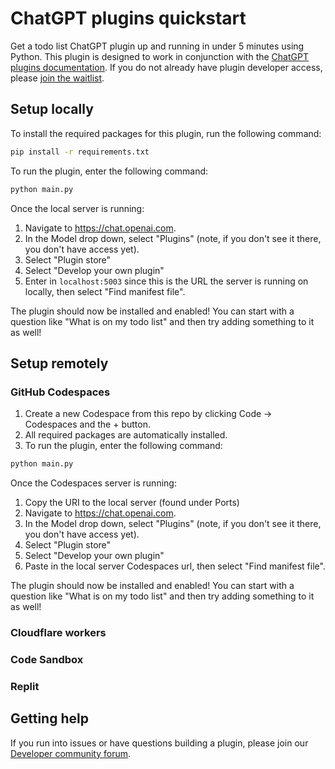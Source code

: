 # ChatGPT plugins quickstart

Get a todo list ChatGPT plugin up and running in under 5 minutes using Python. This plugin is designed to work in conjunction with the [ChatGPT plugins documentation](https://platform.openai.com/docs/plugins). If you do not already have plugin developer access, please [join the waitlist](https://openai.com/waitlist/plugins).

## Setup locally

To install the required packages for this plugin, run the following command:

```bash
pip install -r requirements.txt
```

To run the plugin, enter the following command:

```bash
python main.py
```

Once the local server is running:

1. Navigate to https://chat.openai.com. 
2. In the Model drop down, select "Plugins" (note, if you don't see it there, you don't have access yet).
3. Select "Plugin store"
4. Select "Develop your own plugin"
5. Enter in `localhost:5003` since this is the URL the server is running on locally, then select "Find manifest file".

The plugin should now be installed and enabled! You can start with a question like "What is on my todo list" and then try adding something to it as well! 

## Setup remotely

### GitHub Codespaces
1. Create a new Codespace from this repo by clicking Code -> Codespaces and the + button.
2. All required packages are automatically installed.
3. To run the plugin, enter the following command:

```bash
python main.py
```
Once the Codespaces server is running:

1. Copy the URI to the local server (found under Ports)
2. Navigate to https://chat.openai.com. 
3. In the Model drop down, select "Plugins" (note, if you don't see it there, you don't have access yet).
4. Select "Plugin store"
5. Select "Develop your own plugin"
6. Paste in the local server Codespaces url, then select "Find manifest file".

The plugin should now be installed and enabled! You can start with a question like "What is on my todo list" and then try adding something to it as well! 

### Cloudflare workers

### Code Sandbox

### Replit

## Getting help

If you run into issues or have questions building a plugin, please join our [Developer community forum](https://community.openai.com/c/chat-plugins/20).
